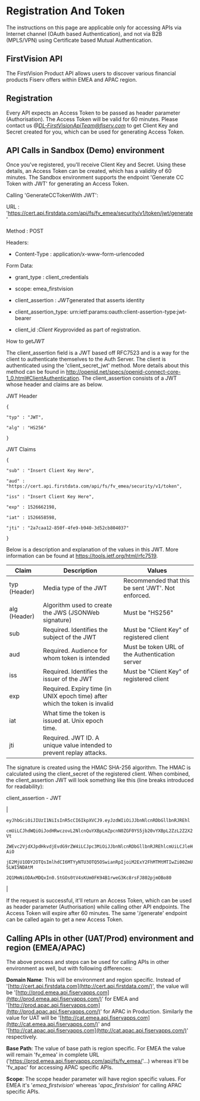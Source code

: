 Registration And Token
======================

The instructions on this page are applicable only for accessing APIs via Internet channel (OAuth based Authentication), and not via B2B (MPLS/VPN) using Certificate based Mutual Authentication.

FirstVision API
---------------

The FirstVision Product API allows users to discover various financial products Fiserv offers within EMEA and APAC region.

Registration
-------------

Every API expects an Access Token to be passed as header parameter (Authorisation). The Access Token will be valid for 60 minutes. Please contact us *@DL-FirstVisionApiTeam@fiserv.com* to get Client Key and Secret created for you, which can be used for generating Access Token.

API Calls in Sandbox (Demo) environment
---------------------------------------

Once you've registered, you'll receive Client Key and Secret. Using these details, an Access Token can be created, which has a validity of 60 minutes. The Sandbox environment supports the endpoint 'Generate CC Token with JWT' for generating an Access Token.

Calling 'GenerateCCTokenWith JWT':

URL : 'https://cert.api.firstdata.com/api/fs/fv_emea/security/v1/token/jwt/generate'

Method : POST

Headers:

- Content-Type : application/x-www-form-urlencoded

Form Data:

- grant_type : client_credentials

- scope: emea_firstvision

- client_assertion : *JWT*generated that asserts identity

- client_assertion_type: urn:ietf:params:oauth:client-assertion-type:jwt-bearer

- client_id :*Client Key*provided as part of registration.

How to get*JWT*

The client_assertion field is a JWT based off RFC7523 and is a way for the client to authenticate themselves to the Auth Server. The client is authenticated using the 'client_secret_jwt' method. More details about this method can be found in <http://openid.net/specs/openid-connect-core-1_0.html#ClientAuthentication>. The client_assertion consists of a JWT whose header and claims are as below.

JWT Header

`{`

`"typ" : "JWT",`

`"alg" : "HS256"`

`}`

JWT Claims

`{`

`"sub" : "Insert Client Key Here",`

`"aud" : "https://cert.api.firstdata.com/api/fs/fv_emea/security/v1/token",`

`"iss" : "Insert Client Key Here",`

`"exp" : 1526662198,`

`"iat" : 1526658598,`

`"jti" : "2a7caa12-850f-4fe9-b940-3d52cb804037"`

`}`

Below is a description and explanation of the values in this JWT. More information can be found at <https://tools.ietf.org/html/rfc7519>.

| Claim        | Description                                                                 | Values                                             |
|--------------|-----------------------------------------------------------------------------|----------------------------------------------------|
| typ (Header) | Media type of the JWT                                                       | Recommended that this be sent 'JWT'. Not enforced. |
| alg (Header) | Algorithm used to create the JWS (JSONWeb signature)                        | Must be "HS256"                                    |
| sub          | Required. Identifies the subject of the JWT                                 | Must be "Client Key" of registered client          |
| aud          | Required. Audience for whom token is intended                               | Must be token URL of the Authentication server     |
| iss          | Required. Identifies the issuer of the JWT                                  | Must be "Client Key" of registered client          |
| exp          | Required. Expiry time (in UNIX epoch time) after which the token is invalid |                                                    |
| iat          | What time the token is issued at. Unix epoch time.                          |                                                    |
| jti          | Required. JWT ID. A unique value intended to prevent replay attacks.        |                                                    |

The signature is created using the HMAC SHA-256 algorithm. The HMAC is calculated using the client_secret of the registered client. When combined, the client_assertion JWT will look something like this (line breaks introduced for readability):

client_assertion - JWT

|

`eyJhbGciOiJIUzI1NiIsInR5cCI6IkpXVCJ9.eyJzdWIiOiJJbnNlcnRDbGllbnRJREhl`

`cmUiLCJhdWQiOiJodHRwczovL2NlcnQuYXBpLmZpcnN0ZGF0YS5jb20vYXBpL2ZzL2Z2X2Vt`

`ZWEvc2VjdXJpdHkvdjEvdG9rZW4iLCJpc3MiOiJJbnNlcnRDbGllbnRJREhlcmUiLCJleHAiO`

`jE2MjU1ODY2OTQsImlhdCI6MTYyNTU3OTQ5OSwianRpIjoiM2ExY2FhMTMtMTIwZi00ZmU5LWI5NDAtM`

`2Q1MmNiODAxMDQxIn0.StGOs0tV4sKUm0FK94B1rweG3Kc8rsFJ802pjmOBo80`

|

If the request is successful, it'll return an Access Token, which can be used as header parameter (Authorisation) while calling other API endpoints. The Access Token will expire after 60 minutes. The same '/generate' endpoint can be called again to get a new Access Token.

Calling APIs in other (UAT/Prod) environment and region (EMEA/APAC)
-------------------------------------------------------------------

The above process and steps can be used for calling APIs in other environment as well, but with following differences:

**Domain Name**: This will be environment and region specific. Instead of '[http://cert.api.firstdata.com](http://cert.api.firstdata.com/)', the value will be '[http://prod.emea.api.fiservapps.com](http://prod.emea.api.fiservapps.com/)' for EMEA and '[http://prod.apac.api.fiservapps.com](http://prod.apac.api.fiservapps.com/)' for APAC in Production. Similarly the value for UAT will be '[http://cat.emea.api.fiservapps.com](http://cat.emea.api.fiservapps.com/)' and '[http://cat.apac.api.fiservapps.com](http://cat.apac.api.fiservapps.com/)' respectively.

**Base Path**: The value of base path is region specific. For EMEA the value will remain 'fv_emea' in complete URL ('https://prod.emea.api.fiservapps.com/api/fs/fv_emea/'...) whereas it'll be 'fv_apac' for accessing APAC specific APIs.

**Scope**: The scope header parameter will have region specific values. For EMEA it's '*emea_firstvision*' whereas '*apac_firstvision*' for calling APAC specific APIs.
